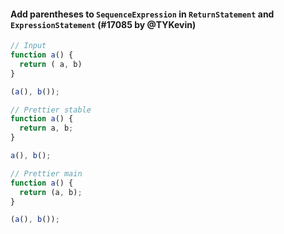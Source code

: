 #### Add parentheses to `SequenceExpression` in `ReturnStatement` and `ExpressionStatement` (#17085 by @TYKevin)

<!-- prettier-ignore -->
```jsx
// Input
function a() {
  return ( a, b)
}

(a(), b());

// Prettier stable
function a() {
  return a, b;
}

a(), b();

// Prettier main
function a() {
  return (a, b);
}

(a(), b());

```
